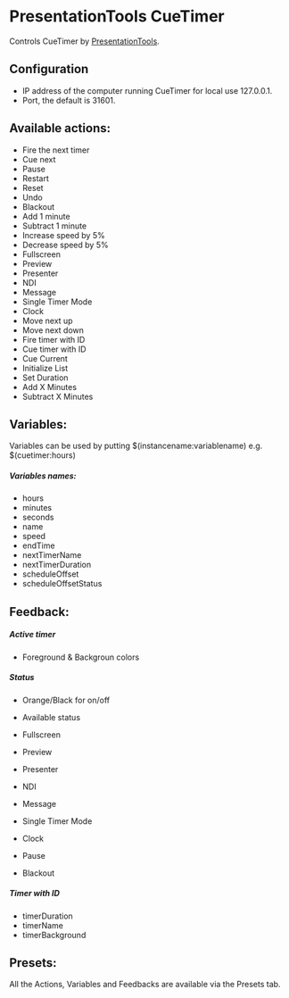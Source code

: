 # PresentationTools CueTimer

Controls CueTimer by [PresentationTools](https://presentationtools.com/).

## Configuration

- IP address of the computer running CueTimer for local use 127.0.0.1.
- Port, the default is 31601.

## Available actions:

- Fire the next timer
- Cue next
- Pause
- Restart
- Reset
- Undo
- Blackout
- Add 1 minute
- Subtract 1 minute
- Increase speed by 5%
- Decrease speed by 5%
- Fullscreen
- Preview
- Presenter
- NDI
- Message
- Single Timer Mode
- Clock
- Move next up
- Move next down
- Fire timer with ID
- Cue timer with ID
- Cue Current
- Initialize List
- Set Duration
- Add X Minutes
- Subtract X Minutes

## Variables:

Variables can be used by putting $(instancename:variablename) e.g. $(cuetimer:hours)

##### Variables names:

- hours
- minutes
- seconds
- name
- speed
- endTime
- nextTimerName
- nextTimerDuration
- scheduleOffset
- scheduleOffsetStatus

## Feedback:

##### Active timer

- Foreground & Backgroun colors

##### Status

- Orange/Black for on/off

- Available status

- Fullscreen
- Preview
- Presenter
- NDI
- Message
- Single Timer Mode
- Clock
- Pause
- Blackout

##### Timer with ID

- timerDuration
- timerName
- timerBackground

## Presets:

All the Actions, Variables and Feedbacks are available via the Presets tab.
